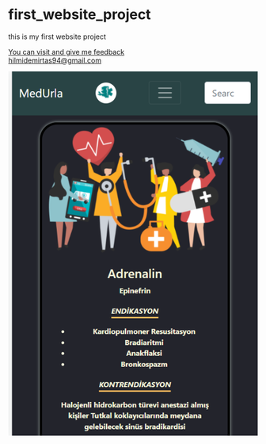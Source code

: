 # first_website_project
this is my first website project


<a href="https://medurla.com/" target="_blank">You can visit and give me feedback</a><br>
hilmidemirtas94@gmail.com


![Tux, the Linux mascot](https://github.com/hilmidemirtas/first_website_project/blob/main/medicine-social-website/website-images/web.png)
